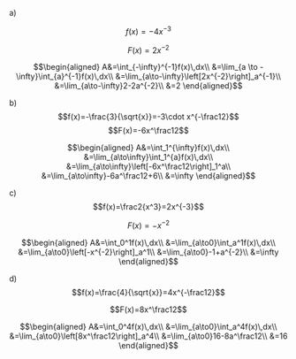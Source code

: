 a)

$$f(x)=-4x^{-3}$$

$$F(x)=2x^{-2}$$

$$\begin{aligned}
A&=\int_{-\infty}^{-1}f(x)\,dx\\
&=\lim_{a \to -\infty}\int_{a}^{-1}f(x)\,dx\\
&=\lim_{a\to-\infty}\left[2x^{-2}\right]_a^{-1}\\
&=\lim_{a\to-\infty}2-2a^{-2}\\
&=2
\end{aligned}$$

b)
$$f(x)=-\frac{3}{\sqrt{x}}=-3\cdot x^{-\frac12}$$
$$F(x)=-6x^\frac12$$

$$\begin{aligned}
A&=\int_1^{\infty}f(x)\,dx\\
&=\lim_{a\to\infty}\int_1^{a}f(x)\,dx\\
&=\lim_{a\to\infty}\left[-6x^\frac12\right]_1^a\\
&=\lim_{a\to\infty}-6a^\frac12+6\\
&=\infty
\end{aligned}$$

c)
$$f(x)=\frac2{x^3}=2x^{-3}$$

$$F(x)=-x^{-2}$$

$$\begin{aligned}
A&=\int_0^1f(x)\,dx\\
&=\lim_{a\to0}\int_a^1f(x)\,dx\\
&=\lim_{a\to0}\left[-x^{-2}\right]_a^1\\
&=\lim_{a\to0}-1+a^{-2}\\
&=\infty
\end{aligned}$$

d)
$$f(x)=\frac{4}{\sqrt{x}}=4x^{-\frac12}$$

$$F(x)=8x^\frac12$$

$$\begin{aligned}
A&=\int_0^4f(x)\,dx\\
&=\lim_{a\to0}\int_a^4f(x)\,dx\\
&=\lim_{a\to0}\left[8x^\frac12\right]_a^4\\
&=\lim_{a\to0}16-8a^\frac12\\
&=16
\end{aligned}$$
